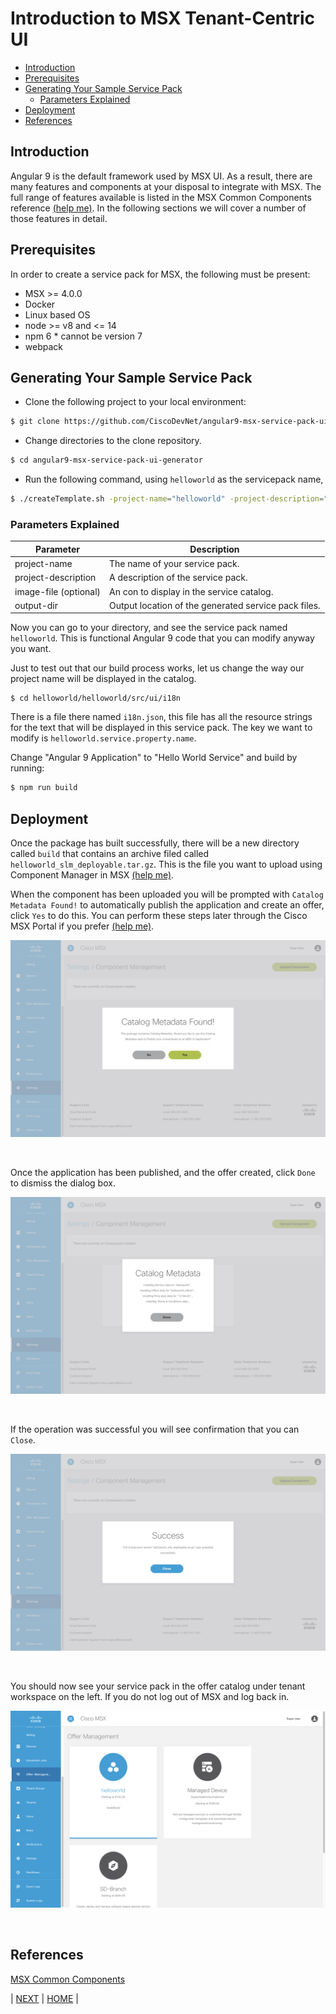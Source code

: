 # Introduction to MSX Tenant-Centric UI
* [Introduction](#introduction)
* [Prerequisites](#prerequisites)
* [Generating Your Sample Service Pack](#generating-your-sample-service-pack)
    * [Parameters Explained](#parameters-explained)
* [Deployment](#deployment)
* [References](#references)


## Introduction
Angular 9 is the default framework used by MSX UI. As a result, there are many features and components at your disposal to integrate with MSX. The full range of features available is listed in the MSX Common Components reference [(help me)](https://developer.cisco.com/docs/msx/#!msx-common-components-msx-common-components). In the following sections we will cover a number of those features in detail.


## Prerequisites
In order to create a service pack for MSX, the following must be present:
- MSX >= 4.0.0
- Docker
- Linux based OS
- node >= v8 and <= 14
- npm 6 * cannot be version 7
- webpack 


## Generating Your Sample Service Pack
- Clone the following project to your local environment: 

```bash
$ git clone https://github.com/CiscoDevNet/angular9-msx-service-pack-ui-generator
```

- Change directories to the clone repository.

```bash
$ cd angular9-msx-service-pack-ui-generator
```

- Run the following command, using `helloworld` as the servicepack name,

```bash
$ ./createTemplate.sh -project-name="helloworld" -project-description="HelloWorld" -output-dir="./helloworld"
```

### Parameters Explained

| Parameter | Description |
|-----------------------|-------------|
| project-name          | The name of your service pack. |
| project-description   | A description of the service pack. |
| image-file (optional) | An con to display in the service catalog.|
| output-dir            | Output location of the generated service pack files. |


Now you can go to your directory, and see the service pack named `helloworld`. This is functional Angular 9 code that you can modify anyway you want.

Just to test out that our build process works, let us change the way our project name will be displayed in the catalog.

```shell
$ cd helloworld/helloworld/src/ui/i18n
```

There is a file there named `i18n.json`, this file has all the resource strings for the text that will be displayed in this service pack. The key we want to modify is `helloworld.service.property.name`.

Change "Angular 9 Application" to "Hello World Service" and build by running:

```bash
$ npm run build
```

## Deployment
Once the package has built successfully, there will be a new directory called `build` that contains an archive filed called `helloworld_slm_deployable.tar.gz`. This is the file you want to upload using Component Manager in MSX [(help me)](../03-msx-component-manager/04-onboarding-and-deploying-components.md). 

When the component has been uploaded you will be prompted with `Catalog Metadata Found!` to automatically publish the application and  create an offer, click `Yes` to do this. You can perform these steps later through the Cisco MSX Portal if you prefer [(help me)](../06-react-user-interface-example/05-subscribing-to-your-application.md).

![](images/deploy-component-1.png)

<br>

Once the application has been published, and the offer created, click `Done` to dismiss the dialog box.

![](images/deploy-component-2.png)

<br>

If the operation was successful you will see confirmation that you can `Close`.

![](images/deploy-component-3.png)

<br>

You should now see your service pack in the offer catalog under tenant workspace on the left. If you do not log out of MSX and log back in.

![](images/deploy-component-4.png)

<br>

## References
[MSX Common Components](https://developer.cisco.com/docs/msx/#!msx-common-components-msx-common-components)


| [NEXT](03-working-with-devices.md) | [HOME](../index.md#angular-user-interface-example) |
